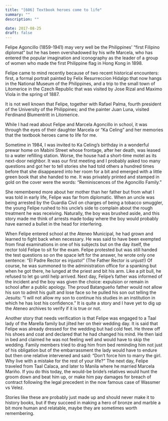 ```yaml
---
title: "[606] Textbook heroes come to life"
summary: ""
description: ""

date: 2017-08-25
draft: false
---
```



Felipe Agoncillo (1859-1941) may very well be the Philippines’ “first Filipino diplomat” but he has been overshadowed by his wife Marcela, who has entered the popular imagination and iconography as the leader of a group of women who made the first Philippine flag in Hong Kong in 1898.

Felipe came to mind recently because of two recent historical encounters: first, a formal portrait painted by Felix Resurreccion Hidalgo that now hangs in the National Museum of the Philippines, and a trip to the small town of Litomerice in the Czech Republic that was visited by Jose Rizal and Maximo Viola in the spring of 1887.

It is not well known that Felipe, together with Rafael Palma, fourth president of the University of the Philippines; and the painter Juan Luna, visited Ferdinand Blumentritt in Litomerice.

While I had read about Felipe and Marcela Agoncillo in school, it was through the eyes of their daughter Marcela or
“Ka Celing” and her memories that the textbook heroes came to life for me.

Sometime in 1984, I was invited to Ka Celing’s birthday in a wonderful prewar home on Mabini Street whose frontage, after her death, was leased to a water refilling station. Worse, the house had a short-time motel as its next-door neighbor. It was our first meeting and I probably asked too many questions and got her to tell stories she had told others a hundred times before that she disappeared into her room for a bit and emerged with a
little green book that she handed to me. It was privately printed and stamped in gold on the cover were the words: “Reminiscences of the Agoncillo Family.”

She remembered more about her mother than her father but from what I was told in early life, Felipe was far from diplomatic. When an uncle was being arrested by the Guardia Civil on charges of being a tobacco smuggler, the young Felipe rushed to his uncle’s side to complain about the rough treatment he was receiving. Naturally, the boy was brushed aside, and this story made me think of arrests made today where the boy would probably have earned a bullet in the head for interfering.

When Felipe entered school at the Ateneo Municipal, he had grown and learned to fight back when necessary. He was said to have been exempted from final examinations in one of his subjects but on the day itself, the rector told Felipe to sit for the exam. Felipe protested but was still handed the test questions so on the space left for the answer, he wrote only one sentence: “El Padre Rector es injusto!” (The Father Rector is unjust!) Of course, he was summoned to the administration office for a spanking but when he got there, he lunged at the priest and bit his arm. Like a pit bull, he refused to let go until help arrived. Next day, Felipe’s father was informed of the incident and the boy was given the choice: expulsion or
remain in school after a public apology. The proud Batangueño father would not allow his son to admit his guilt and lose face so he pulled his son out telling the Jesuits: “I will not allow my son to continue his studies in an institution in which he has lost his confidence.” It is quite a story and I have yet to dig up the Ateneo archives to verify if it is true or not.

Another story that needs verification is that Felipe was engaged to a Taal lady of the Marella family but jilted her on their wedding day. It is said that Felipe was already dressed for the wedding but had cold feet. He threw off his shoes and coat and declared that he had changed his mind. He then laid in bed and claimed he was not feeling well and would have to skip the wedding. Family members tried to drag him from bed reminding him not just of his obligation but of the embarrassment the lady would have to endure but then one relative intervened and said: “Don’t force him to marry the girl. Why live with a mistake for the rest of your life?” The next day, Felipe traveled from Taal Calaca, and later to Manila where he married Marcela Mariño. If you do this today, the would-be bride’s relatives would hunt the groom down and beat him up, or make him pay damages for breach of contract following the legal precedent in the now famous case of Wassmer vs Velez.

Stories like these are probably just made up and should never make it to history books, but if they succeed in making a hero of bronze and marble a bit more human and relatable, maybe they are sometimes worth remembering.
